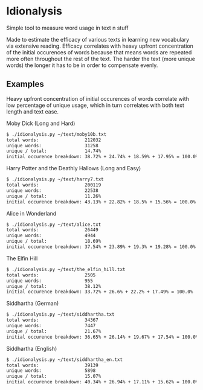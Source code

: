 # Idionalysis

Simple tool to measure word usage in text n stuff

Made to estimate the efficacy of various texts in learning new vocabulary via extensive reading. Efficacy correlates with heavy upfront concentration of the initial occurences of words because that means words are repeated more often throughout the rest of the text. The harder the text (more unique words) the longer it has to be in order to compensate evenly.

## Examples

Heavy upfront concentration of initial occurences of words correlate with low percentage of unique usage, which in turn correlates with both text length and text ease.

Moby Dick (Long and Hard)
```bash
$ ./idionalysis.py ~/text/moby10b.txt 
total words:                 212032
unique words:                31258
unique / total:              14.74%
initial occurence breakdown: 38.72% + 24.74% + 18.59% + 17.95% = 100.0%
```
Harry Potter and the Deathly Hallows (Long and Easy)
```bash
$ ./idionalysis.py ~/text/harry7.txt
total words:                 200119
unique words:                22538
unique / total:              11.26%
initial occurence breakdown: 43.13% + 22.82% + 18.5% + 15.56% = 100.0%
```
Alice in Wonderland
```bash
$ ./idionalysis.py ~/text/alice.txt 
total words:                 26449
unique words:                4944
unique / total:              18.69%
initial occurence breakdown: 37.54% + 23.89% + 19.3% + 19.28% = 100.0%
```
The Elfin Hill
```bash
$ ./idionalysis.py ~/text/the_elfin_hill.txt 
total words:                 2505
unique words:                955
unique / total:              38.12%
initial occurence breakdown: 33.72% + 26.6% + 22.2% + 17.49% = 100.0%
```
Siddhartha (German)
```bash
$ ./idionalysis.py ~/text/siddhartha.txt 
total words:                 34367
unique words:                7447
unique / total:              21.67%
initial occurence breakdown: 36.65% + 26.14% + 19.67% + 17.54% = 100.0%
```
Siddhartha (English)
```bash
$ ./idionalysis.py ~/text/siddhartha_en.txt 
total words:                 39139
unique words:                5898
unique / total:              15.07%
initial occurence breakdown: 40.34% + 26.94% + 17.11% + 15.62% = 100.0%
```

